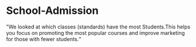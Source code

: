 # School-Admission
"We looked at which classes (standards) have the most  Students.This helps you focus on promoting the most popular courses  and improve marketing for those with fewer students.“
